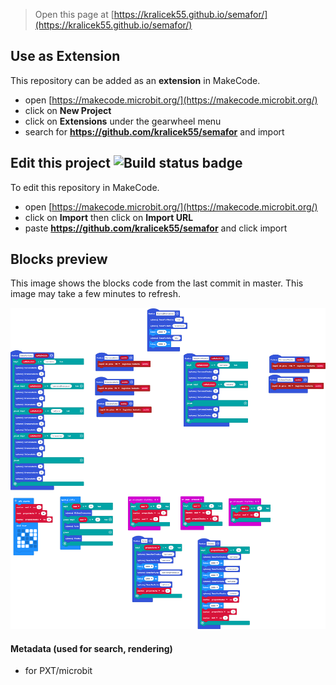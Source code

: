 
> Open this page at [https://kralicek55.github.io/semafor/](https://kralicek55.github.io/semafor/)

## Use as Extension

This repository can be added as an **extension** in MakeCode.

* open [https://makecode.microbit.org/](https://makecode.microbit.org/)
* click on **New Project**
* click on **Extensions** under the gearwheel menu
* search for **https://github.com/kralicek55/semafor** and import

## Edit this project ![Build status badge](https://github.com/kralicek55/semafor/workflows/MakeCode/badge.svg)

To edit this repository in MakeCode.

* open [https://makecode.microbit.org/](https://makecode.microbit.org/)
* click on **Import** then click on **Import URL**
* paste **https://github.com/kralicek55/semafor** and click import

## Blocks preview

This image shows the blocks code from the last commit in master.
This image may take a few minutes to refresh.

![A rendered view of the blocks](https://github.com/kralicek55/semafor/raw/master/.github/makecode/blocks.png)

#### Metadata (used for search, rendering)

* for PXT/microbit
<script src="https://makecode.com/gh-pages-embed.js"></script><script>makeCodeRender("{{ site.makecode.home_url }}", "{{ site.github.owner_name }}/{{ site.github.repository_name }}");</script>
